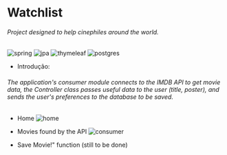 # Watchlist
######  Project designed to help cinephiles around the world.

![spring](https://img.shields.io/badge/Spring-6DB33F?logo=spring&logoColor=white)
![jpa](https://img.shields.io/badge/Made%20with-JPA-brightgreen)
![thymeleaf](https://img.shields.io/badge/-Thymeleaf-brightgreen)
![postgres](https://img.shields.io/badge/PostgreSQL-316192?style=for-the-badge&logo=postgresql&logoColor=white)

 * Introdução:
###### The application's consumer module connects to the IMDB API to get movie data, the Controller class passes useful data to the user (title, poster), and sends the user's preferences to the database to be saved.
* Home
![home](https://github.com/andarino/watchlist-SQL/blob/main/img/home.png)

* Movies found by the API
![consumer](https://github.com/andarino/watchlist-SQL/blob/main/img/pesquisa.png)

* Save Movie!" function (still to be done)

